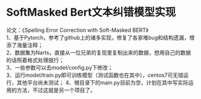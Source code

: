 # SoftMasked Bert文本纠错模型实现  
论文：《Spelling Error Correction with Soft-Masked BERT》  
1、基于Pytorch，参考了github上的诸多实现，修复了各家堆bug和结构遗漏，增添了海量注释；  
2、数据集为Narts，直接从一位兄弟的复现里复制出来的数据，想用自己的数据的话照着格式处理就行；   
3、一些参数可以去model/config.py下修改；  
3、运行model/train.py即可训练模型（测试函数也在其中），centos7可无错运行，其他平台尚未测试；
4、根目录下的main.py目前为空，计划在其中写实际运用的方法，不过这就是另一个项目了。



